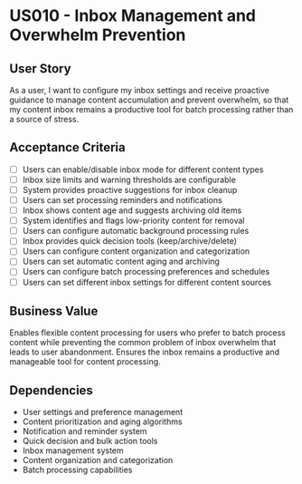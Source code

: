 # US010 - Inbox Management and Overwhelm Prevention

## User Story

As a user, I want to configure my inbox settings and receive proactive guidance to manage content accumulation and prevent overwhelm, so that my content inbox remains a productive tool for batch processing rather than a source of stress.

## Acceptance Criteria

- [ ] Users can enable/disable inbox mode for different content types
- [ ] Inbox size limits and warning thresholds are configurable
- [ ] System provides proactive suggestions for inbox cleanup
- [ ] Users can set processing reminders and notifications
- [ ] Inbox shows content age and suggests archiving old items
- [ ] System identifies and flags low-priority content for removal
- [ ] Users can configure automatic background processing rules
- [ ] Inbox provides quick decision tools (keep/archive/delete)
- [ ] Users can configure content organization and categorization
- [ ] Users can set automatic content aging and archiving
- [ ] Users can configure batch processing preferences and schedules
- [ ] Users can set different inbox settings for different content sources

## Business Value

Enables flexible content processing for users who prefer to batch process content while preventing the common problem of inbox overwhelm that leads to user abandonment. Ensures the inbox remains a productive and manageable tool for content processing.

## Dependencies

- User settings and preference management
- Content prioritization and aging algorithms
- Notification and reminder system
- Quick decision and bulk action tools
- Inbox management system
- Content organization and categorization
- Batch processing capabilities
